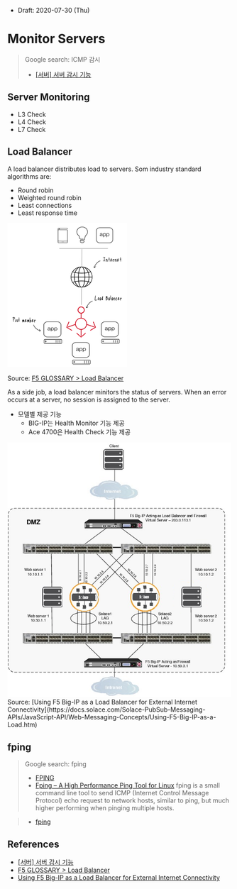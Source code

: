 * Draft: 2020-07-30 (Thu)
# Monitor Servers

> Google search: ICMP 감시
> * [[서버] 서버 감시 기능](https://m.blog.naver.com/PostView.nhn?blogId=pjt3591oo&logNo=220547504579&proxyReferer=https:%2F%2Fwww.google.com%2F)

## Server Monitoring
* L3 Check
* L4 Check
* L7 Check

## Load Balancer
A load balancer distributes load to servers. Som industry standard algorithms are:
* Round robin
* Weighted round robin
* Least connections
* Least response time

<img src="images/intro-load_balancer-f5_glossary.png">

Source: [F5 GLOSSARY > Load Balancer](https://www.f5.com/services/resources/glossary/load-balancer)

As a side job, a load balancer minitors the status of servers. When an error occurs at a server, no session is assigned to the server. 

* 모델별 제공 기능
  * BIG-IP는 Health Monitor 기능 제공
  * Ace 4700은 Health Check 기능 제공
  
<img src="images/figure5-2_advanced_n_1_redundancy.png">
Source: [Using F5 Big-IP as a Load Balancer for External Internet Connectivity](https://docs.solace.com/Solace-PubSub-Messaging-APIs/JavaScript-API/Web-Messaging-Concepts/Using-F5-Big-IP-as-a-Load.htm)

## fping
> Google search: fping
> * [FPING](https://fping.org/fping.1.html)
> * [Fping – A High Performance Ping Tool for Linux](https://www.tecmint.com/ping-multiple-linux-hosts-using-fping/)
>    fping is a small command line tool to send ICMP (Internet Control Message Protocol) echo request to network hosts, similar to ping, but much higher performing when pinging multiple hosts.

> * [fping](https://fping.org/)



## References
* [[서버] 서버 감시 기능](https://m.blog.naver.com/PostView.nhn?blogId=pjt3591oo&logNo=220547504579&proxyReferer=https:%2F%2Fwww.google.com%2F)
* [F5 GLOSSARY > Load Balancer](https://www.f5.com/services/resources/glossary/load-balancer)
* [Using F5 Big-IP as a Load Balancer for External Internet Connectivity](https://docs.solace.com/Solace-PubSub-Messaging-APIs/JavaScript-API/Web-Messaging-Concepts/Using-F5-Big-IP-as-a-Load.htm)
